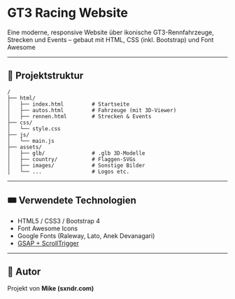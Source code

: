 # GT3 Racing Website

Eine moderne, responsive Website über ikonische GT3-Rennfahrzeuge, Strecken und Events – gebaut mit HTML, CSS (inkl. Bootstrap) und Font Awesome 

---

## 🔧 Projektstruktur

```plaintext
/
├── html/
│   ├── index.html         # Startseite
│   ├── autos.html         # Fahrzeuge (mit 3D-Viewer)
│   ├── rennen.html        # Strecken & Events
├── css/
│   └── style.css
├── js/
│   └── main.js
├── assets/
│   ├── glb/               # .glb 3D-Modelle
│   ├── country/           # Flaggen-SVGs
│   ├── images/            # Sonstige Bilder
│   └── ...                # Logos etc.
```

---

## 🎟️ Verwendete Technologien

* HTML5 / CSS3 / Bootstrap 4
* Font Awesome Icons
* Google Fonts (Raleway, Lato, Anek Devanagari)
* [GSAP + ScrollTrigger](https://greensock.com/scrolltrigger/)

---

## 🧘 Autor

Projekt von **Mike (sxndr.com)**
